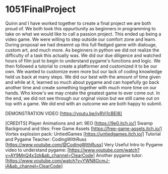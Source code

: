 # 1051FinalProject
 
 Quinn and I have worked together to create a final project we are both proud of. We both took this oppurtiunity as beginners in programming
 to take on what we would like to call a passion project. This ended up being a video game. We were willing to step outside our comfort zone and learn. 
 During proposal we had dreamnt up this full fledged game with dialouge, custom art, and much more. As beginners in python we did not realize the 
 difficulty of a task this actually was. We did our due diligence and watched hours of film just to begin to understand pygame's functions and logic. 
 We then followed a tutorial to create a platformer and customized it to be our own. We wanted to customize even more but our lack of coding knowledge
 held us back at many steps. We did our best with the amount of time given and while at it, learned so much about pygame and can hopefully go back
 another time and create something together with much more time on our hands. Who know's we may create the greatest game to ever come out. In the 
 end, we did not see through our orginal vision but we still came out on top with a game. We did end with an outcome we are both happy to submit.
 
 DEMONSTRATION VIDEO [https://youtu.be/iyRVj1cBEI8]
 
 
 [CREDITS]
 Player Animations and art: 9EO [https://9e0.itch.io/]
 Swamp Background and tiles: Free Game Assets [https://free-game-assets.itch.io/]
 Vortex explosion pack: UntiedGames [https://untiedgames.itch.io/]
 Tutorial and Pygame Teacher: CodingWithRuss [https://www.youtube.com/@CodingWithRuss]
 Very Useful Intro to Pygame video to understand pygame: [https://www.youtube.com/watch?v=AY9MnQ4x3zk&ab_channel=ClearCode]
 Another pygame tutor: [https://www.youtube.com/watch?v=YWN8GcmJ-jA&ab_channel=ClearCode]


